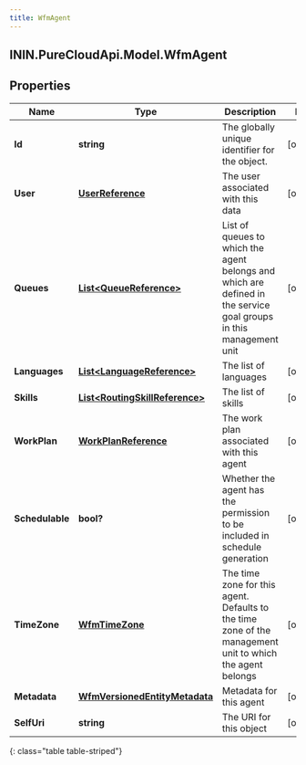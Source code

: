 ```yaml
---
title: WfmAgent
---
```

## ININ.PureCloudApi.Model.WfmAgent

## Properties

|Name | Type | Description | Notes|
|------------ | ------------- | ------------- | -------------|
| **Id** | **string** | The globally unique identifier for the object. | [optional] |
| **User** | [**UserReference**](UserReference.html) | The user associated with this data | [optional] |
| **Queues** | [**List&lt;QueueReference&gt;**](QueueReference.html) | List of queues to which the agent belongs and which are defined in the service goal groups in this management unit | [optional] |
| **Languages** | [**List&lt;LanguageReference&gt;**](LanguageReference.html) | The list of languages | [optional] |
| **Skills** | [**List&lt;RoutingSkillReference&gt;**](RoutingSkillReference.html) | The list of skills | [optional] |
| **WorkPlan** | [**WorkPlanReference**](WorkPlanReference.html) | The work plan associated with this agent | [optional] |
| **Schedulable** | **bool?** | Whether the agent has the permission to be included in schedule generation | [optional] |
| **TimeZone** | [**WfmTimeZone**](WfmTimeZone.html) | The time zone for this agent. Defaults to the time zone of the management unit to which the agent belongs | [optional] |
| **Metadata** | [**WfmVersionedEntityMetadata**](WfmVersionedEntityMetadata.html) | Metadata for this agent | [optional] |
| **SelfUri** | **string** | The URI for this object | [optional] |
{: class="table table-striped"}


